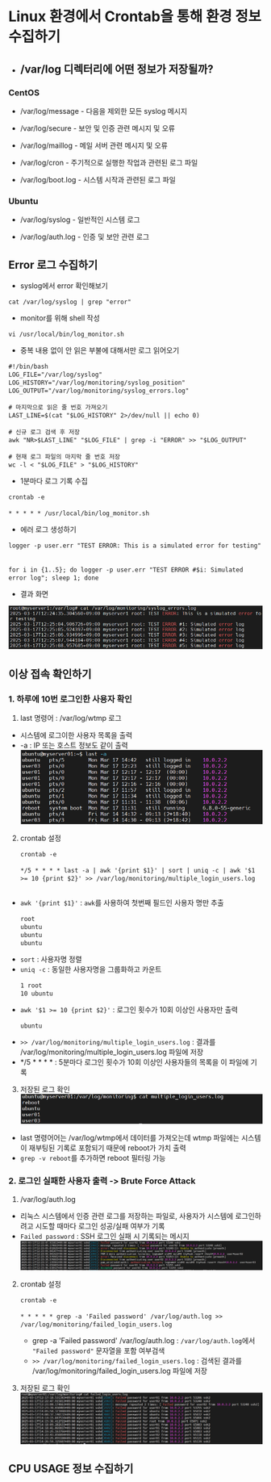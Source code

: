 # Linux 환경에서 Crontab을 통해 환경 정보 수집하기

- ## /var/log 디렉터리에 어떤 정보가 저장될까?

### CentOS

- /var/log/message - 다음을 제외한 모든 syslog 메시지

- /var/log/secure - 보안 및 인증 관련 메시지 및 오류

- /var/log/maillog - 메일 서버 관련 메시지 및 오류

- /var/log/cron - 주기적으로 실행한 작업과 관련된 로그 파일

- /var/log/boot.log - 시스템 시작과 관련된 로그 파일

### Ubuntu

- /var/log/syslog - 일반적인 시스템 로그

- /var/log/auth.log - 인증 및 보안 관련 로그


## Error 로그 수집하기
- syslog에서 error 확인해보기
```
cat /var/log/syslog | grep "error"
```
- monitor를 위해 shell 작성
```
vi /usr/local/bin/log_monitor.sh
```
- 중복 내용 없이 안 읽은 부불에 대해서만 로그 읽어오기
```
#!/bin/bash
LOG_FILE="/var/log/syslog"
LOG_HISTORY="/var/log/monitoring/syslog_position"
LOG_OUTPUT="/var/log/monitoring/syslog_errors.log"

# 마지막으로 읽은 줄 번호 가져오기
LAST_LINE=$(cat "$LOG_HISTORY" 2>/dev/null || echo 0)

# 신규 로그 검색 후 저장
awk "NR>$LAST_LINE" "$LOG_FILE" | grep -i "ERROR" >> "$LOG_OUTPUT"

# 현재 로그 파일의 마지막 줄 번호 저장
wc -l < "$LOG_FILE" > "$LOG_HISTORY"

```

- 1분마다 로그 기록 수집

```
crontab -e

* * * * * /usr/local/bin/log_monitor.sh
```

- 에러 로그 생성하기
```
logger -p user.err "TEST ERROR: This is a simulated error for testing"


for i in {1..5}; do logger -p user.err "TEST ERROR #$i: Simulated error log"; sleep 1; done
```
- 결과 화면

![alt text](image.png)

## 이상 접속 확인하기 
### 1. 하루에 10번 로그인한 사용자 확인 
1. last 명령어 : /var/log/wtmp 로그 
- 시스템에 로그이한 사용자 목록을 출력
- -a : IP 또는 호스트 정보도 같이 출력 
![alt text](image-1.png)

2. crontab 설정 
    ```
    crontab -e

    */5 * * * * last -a | awk '{print $1}' | sort | uniq -c | awk '$1 >= 10 {print $2}' >> /var/log/monitoring/multiple_login_users.log


    ```
- `awk '{print $1}'` : `awk`를 사용하여 첫번째 필드인 사용자 명만 추출 
    ```
    root
    ubuntu
    ubuntu
    ubuntu
    ```
- `sort` : 사용자명 정렬
- `uniq -c` : 동일한 사용자명을 그룹화하고 카운트 
    ```
    1 root
    10 ubuntu
    ```
- `awk '$1 >= 10 {print $2}'` : 로그인 횟수가 10회 이상인 사용자만 출력 
    ```
    ubuntu
    ```
- `>> /var/log/monitoring/multiple_login_users.log` : 결과를 /var/log/monitoring/multiple_login_users.log 파일에 저장
- */5 * * * * : 5분마다 로그인 횟수가 10회 이상인 사용자들의 목록을 이 파일에 기록

3. 저장된 로그 확인 
![alt text](image-2.png)
- last 명령어어는 /var/log/wtmp에서 데이터를 가져오는데 wtmp 파일에는 시스템이 재부팅된 기록로 포함되기 때문에 reboot가 가치 출력 
- `grep -v reboot`를 추가하면 reboot 필터링 가능 

### 2. 로그인 실패한 사용자 출력 -> Brute Force Attack
1. /var/log/auth.log
- 리눅스 시스템에서 인증 관련 로그를 저장하는 파일로, 사용자가 시스템에 로그인하려고 시도할 때마다 로그인 성공/실패 여부가 기록
- `Failed password` : SSH 로그인 실패 시 기록되는 메시지
![alt text](image-3.png)

2. crontab 설정 
    ```
    crontab -e

    * * * * * grep -a 'Failed password' /var/log/auth.log >> /var/log/monitoring/failed_login_users.log

    ```
    - grep -a 'Failed password' /var/log/auth.log : `/var/log/auth.log`에서 `"Failed password"` 문자열을 포함 여부검색 
    - `>> /var/log/monitoring/failed_login_users.log` : 검색된 결과를 /var/log/monitoring/failed_login_users.log 파일에 저장

3. 저장된 로그 확인 
![alt text](image-4.png)
## CPU USAGE 정보 수집하기